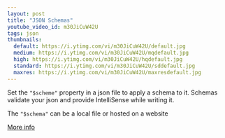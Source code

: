 ```yaml
---
layout: post
title: "JSON Schemas"
youtube_video_id: m30JiCuW42U
tags: json
thumbnails:
  default: https://i.ytimg.com/vi/m30JiCuW42U/default.jpg
  medium: https://i.ytimg.com/vi/m30JiCuW42U/mqdefault.jpg
  high: https://i.ytimg.com/vi/m30JiCuW42U/hqdefault.jpg
  standard: https://i.ytimg.com/vi/m30JiCuW42U/sddefault.jpg
  maxres: https://i.ytimg.com/vi/m30JiCuW42U/maxresdefault.jpg
---
```


Set the `"$scheme"` property in a json file to apply a schema to it. Schemas validate your json and provide IntelliSense while writing it.

The `"$schema"` can be a local file or hosted on a website

[More info](https://code.visualstudio.com/Docs/languages/json#_json-schemas-and-settings)
